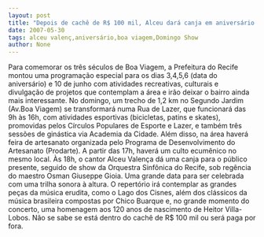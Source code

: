 ```yaml
---
layout: post
title: "Depois de cachê de R$ 100 mil, Alceu dará canja em aniversário de Boa Viagem domingo"
date: 2007-05-30
tags: alceu valenç,aniversário,boa viagem,Domingo Show
author: None
---
```

Para comemorar os tr&ecirc;s s&eacute;culos de Boa Viagem, a Prefeitura do Recife montou uma programa&ccedil;&atilde;o especial para os dias 3,4,5,6 (data do anivers&aacute;rio) e 10 de junho com atividades recreativas, culturais e divulga&ccedil;&atilde;o de projetos que contemplam a &aacute;rea e ir&atilde;o deixar o bairro ainda mais interessante.
No domingo, um trecho de 1,2 km no Segundo Jardim (Av.Boa Viagem) se transformar&aacute; numa Rua de Lazer, que funcionar&aacute; das 9h &agrave;s 16h, com atividades esportivas (bicicletas, patins e skates), promovidas pelos C&iacute;rculos Populares de Esporte e Lazer, e tamb&eacute;m tr&ecirc;s sess&otilde;es de gin&aacute;stica via Academia da Cidade. Al&eacute;m disso, na &aacute;rea haver&aacute; feira de artesanato organizada pelo Programa de Desenvolvimento do Artesanato (Prodarte).
A partir das 17h, haver&aacute; um culto ecum&ecirc;nico no mesmo local. 
&Agrave;s 18h, o cantor Alceu Valen&ccedil;a d&aacute; uma canja para o p&uacute;blico presente, seguido de show da Orquestra Sinf&ocirc;nica do Recife, sob reg&ecirc;ncia do maestro Osman Giuseppe Gioia. Uma grande data para ser celebrada com uma trilha sonora &agrave; altura. O repert&oacute;rio ir&aacute; contemplar as grandes pe&ccedil;as da m&uacute;sica erudita, como o Lago dos Cisnes, al&eacute;m dos cl&aacute;ssicos da m&uacute;sica brasileira compostas por Chico Buarque e, no grande momento do concerto, uma homenagem aos 120 anos de nascimento de Heitor Villa-Lobos.
N&atilde;o se sabe se est&aacute; dentro do cach&ecirc; de R$ 100 mil ou ser&aacute; paga por fora. 